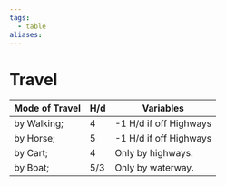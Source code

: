 ```yaml
---
tags:
  - table
aliases:
---
```

# Travel
Mode of Travel | H/d | Variables
--- | --- | --- 
by Walking; | 4 | -1 H/d if off Highways
by Horse; | 5 | -1 H/d if off Highways
by Cart; | 4 | Only by highways.
by Boat; | 5/3 | Only by waterway.